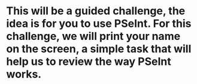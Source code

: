 # This will be a guided challenge, the idea is for you to use PSeInt. For this challenge, we will print your name on the screen, a simple task that will help us to review the way PSeInt works.
